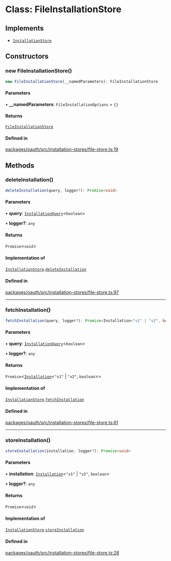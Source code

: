# Class: FileInstallationStore

## Implements

- [`InstallationStore`](Interface.InstallationStore.md)

## Constructors

### new FileInstallationStore()

```ts
new FileInstallationStore(__namedParameters): FileInstallationStore
```

#### Parameters

• **\_\_namedParameters**: `FileInstallationOptions` = `{}`

#### Returns

[`FileInstallationStore`](Class.FileInstallationStore.md)

#### Defined in

[packages/oauth/src/installation-stores/file-store.ts:19](https://github.com/slackapi/node-slack-sdk/blob/main/packages/oauth/src/installation-stores/file-store.ts#L19)

## Methods

### deleteInstallation()

```ts
deleteInstallation(query, logger?): Promise<void>
```

#### Parameters

• **query**: [`InstallationQuery`](Interface.InstallationQuery.md)\<`boolean`\>

• **logger?**: `any`

#### Returns

`Promise`\<`void`\>

#### Implementation of

[`InstallationStore`](Interface.InstallationStore.md).[`deleteInstallation`](Interface.InstallationStore.md#deleteinstallation)

#### Defined in

[packages/oauth/src/installation-stores/file-store.ts:97](https://github.com/slackapi/node-slack-sdk/blob/main/packages/oauth/src/installation-stores/file-store.ts#L97)

***

### fetchInstallation()

```ts
fetchInstallation(query, logger?): Promise<Installation<"v1" | "v2", boolean>>
```

#### Parameters

• **query**: [`InstallationQuery`](Interface.InstallationQuery.md)\<`boolean`\>

• **logger?**: `any`

#### Returns

`Promise`\<[`Installation`](Interface.Installation.md)\<`"v1"` \| `"v2"`, `boolean`\>\>

#### Implementation of

[`InstallationStore`](Interface.InstallationStore.md).[`fetchInstallation`](Interface.InstallationStore.md#fetchinstallation)

#### Defined in

[packages/oauth/src/installation-stores/file-store.ts:61](https://github.com/slackapi/node-slack-sdk/blob/main/packages/oauth/src/installation-stores/file-store.ts#L61)

***

### storeInstallation()

```ts
storeInstallation(installation, logger?): Promise<void>
```

#### Parameters

• **installation**: [`Installation`](Interface.Installation.md)\<`"v1"` \| `"v2"`, `boolean`\>

• **logger?**: `any`

#### Returns

`Promise`\<`void`\>

#### Implementation of

[`InstallationStore`](Interface.InstallationStore.md).[`storeInstallation`](Interface.InstallationStore.md#storeinstallation)

#### Defined in

[packages/oauth/src/installation-stores/file-store.ts:28](https://github.com/slackapi/node-slack-sdk/blob/main/packages/oauth/src/installation-stores/file-store.ts#L28)

